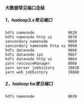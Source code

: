 #### 大数据常见端口总结

##### 1，hadoop3.x常见端口

```
hdfs namenode				9820
hdfs namenode http ui		9870
sencondary namenode			9869
sencondary namenode http ui	9868
hdfs datanode				9866
hdfs datanode ipc			9867
hdfs datanode http ui		9864
yarn rescouceManager		8088
yarn server jobhistory		10020
yarn web jobhistory			19888
```

##### 2，hadoop ha常见端口

```
hdfs namenode				8020
```





